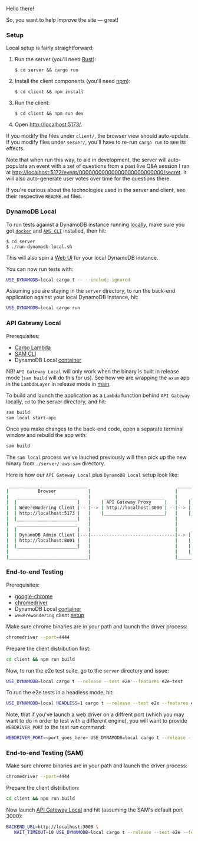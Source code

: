 Hello there!

So, you want to help improve the site — great!

### Setup

Local setup is fairly straightforward:

1. Run the server (you'll need [Rust](https://www.rust-lang.org/)):
   ```console
   $ cd server && cargo run
   ```
2. Install the client components (you'll need [npm](https://www.npmjs.com/)):
   ```console
   $ cd client && npm install
   ```
3. Run the client:
   ```console
   $ cd client && npm run dev
   ```
4. Open <http://localhost:5173/>.

If you modify the files under `client/`, the browser view should
auto-update. If you modify files under `server/`, you'll have to re-run
`cargo run` to see its effects.

Note that when run this way, to aid in development, the server will
auto-populate an event with a set of questions from a past live Q&A
session I ran at
<http://localhost:5173/event/00000000000000000000000000/secret>.
It will also auto-generate user votes over time for the questions there.

If you're curious about the technologies used in the server and client,
see their respective `README.md` files.

### DynamoDB Local

To run tests against a DynamoDB instance running [locally](https://docs.aws.amazon.com/amazondynamodb/latest/developerguide/DynamoDBLocal.html), make sure
you got [`docker`](https://docs.docker.com/engine/install/) and
[`AWS CLI`](https://docs.aws.amazon.com/cli/latest/userguide/getting-started-install.html#getting-started-install-instructions) installed, then hit:

```console
$ cd server
$ ./run-dynamodb-local.sh
```

This will also spin a [Web UI](https://github.com/aaronshaf/dynamodb-admin?tab=readme-ov-file)
for your local DynamoDB instance.

You can now run tests with:

```sh
USE_DYNAMODB=local cargo t -- --include-ignored
```

Assuming you are staying in the `server` directory, to run the back-end application against
your local DynamoDB instance, hit:

```sh
USE_DYNAMODB=local cargo run
```

### API Gateway Local

Prerequisites:

- [Cargo Lambda](https://www.cargo-lambda.info/guide/installation.html#binary-releases)
- [SAM CLI](https://docs.aws.amazon.com/serverless-application-model/latest/developerguide/install-sam-cli.html)
- DynamoDB Local [container](#backend-with-dynamodb-local)

NB! `API Gateway Local` will only work when the binary is built in release mode (`sam build` will do this for us).
See how we are wrapping the `axum` app in the `LambdaLayer` in release mode in [main](./server/src/main.rs).

To build and launch the application as a `Lambda` function behind `API Gateway` locally, `cd` to the server
directory, and hit:

```sh
sam build
sam local start-api
```

Once you make changes to the back-end code, open a separate terminal window and rebuild the app with:

```sh
sam build
```

The `sam local` process we've lauched previously will then pick up the new binary from `./server/.aws-sam` directory.

Here is how our `API Gateway Local` plus `DynamoDB Local` setup look like:

```sh
 ______________________________                                  _______________________________________________
|           Browser            |                                |       Docker Network: wewerewondering         |
|   _______________________    |     _______________________    |     __________________________________        |
|  |                       |   |    | API Gateway Proxy     |   |    | WeWereWondering Server Container |       |
|  | WeWereWodering Client |-- |--> | http://localhost:3000 | --|--> | ports: SAM assigns dynamically   | --|   |
|  | http://localhost:5173 |   |    |_______________________|   |    |__________________________________|   |   |
|  |_______________________|   |                                |                                           |   |
|   _______________________    |                                |                                           |   |
|  |                       |   |                                |     _____________________________         |   |
|  | DynamoDB Admin Client |---|--------------------------------|--> | DynamoDB Local Container    |        |   |
|  | http://localhost:8001 |   |                                |    | ports: 127.0.0.1:8000:8000  |        |   |
|  |_______________________|   |                                |    | host: dynamodb-local        | <------|   |
|                              |                                |    |_____________________________|            |
|______________________________|                                |_______________________________________________|
```

### End-to-end Testing

Prerequisites:

- [google-chrome](https://www.google.com/chrome/)
- [chromedriver](https://googlechromelabs.github.io/chrome-for-testing/#stable)
- DynamoDB Local [container](#backend-with-dynamodb-local)
- `wewerewondering` client [setup](#setup)

Make sure chrome binaries are in your path and launch the driver process:

```sh
chromedriver --port=4444
```

Prepare the client distribution first:

```sh
cd client && npm run build
```

Now, to run the e2e test suite, go to the `server` directory and issue:

```sh
USE_DYNAMODB=local cargo t --release --test e2e --features e2e-test
```

To run the e2e tests in a headless mode, hit:

```sh
USE_DYNAMODB=local HEADLESS=1 cargo t --release --test e2e --features e2e-test
```

Note, that if you've launch a web driver on a diffrent port (which you may want to do in order
to test with a different engine), you will want to provide `WEBDRIVER_PORT` to the test
run command:

```sh
WEBDRIVER_PORT=<port_goes_here> USE_DYNAMODB=local cargo t --release --test e2e --features e2e-test
```

### End-to-end Testing (SAM)

Make sure chrome binaries are in your path and launch the driver process:

```sh
chromedriver --port=4444
```

Prepare the client distribution:

```sh
cd client && npm run build
```

Now launch [API Gateway Local](#api-gateway-local) and hit (assuming the SAM's 
default port 3000):
```sh
BACKEND_URL=http://localhost:3000 \
   WAIT_TIMEOUT=10 USE_DYNAMODB=local cargo t --release --test e2e --features e2e-test
```